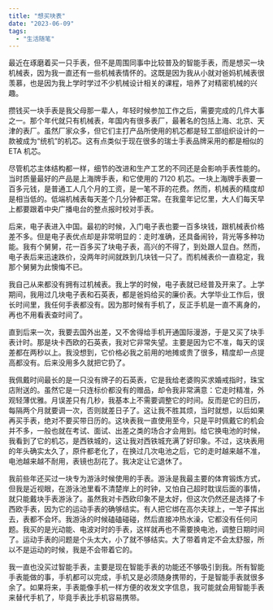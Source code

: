```yaml
---
title: "想买块表"
date: "2023-06-09"
tags: 
  - "生活随笔"
---
```


最近在琢磨着买一只手表，但不是周围同事中比较普及的智能手表，而是想买一块机械表，因为我一直还有一些机械表情怀的。这既是因为我从小就对爸妈机械表很羡慕，也是因为我上学时学过不少机械设计相关的课程，培养了对精密机械的兴趣。

攒钱买一块手表是我父母那一辈人，年轻时候参加工作之后，需要完成的几件大事之一。那个年代就只有机械表，年国内有很多表厂，最著名的包括上海、北京、天津的表厂。虽然厂家众多，但它们主打产品所使用的机芯都是轻工部组织设计的一款被成为“统机”的机芯。这有点类似于现在很多的瑞士手表品牌采用的都是相似的 ETA 机芯。

尽管机芯主体结构都一样，细节的改进和生产工艺的不同还是会影响手表性能的。当时质量最好的产品是上海牌手表，和它使用的 7120 机芯。一块上海牌手表要一百多元钱，是普通工人几个月的工资，是一笔不菲的花费。然而，机械表的精度却是相当低的。低端机械表每天差个几分钟都正常。在我童年记忆里，大人们每天早上都要跟着中央广播电台的整点报时校对手表。

后来，电子表进入中国。最初的时候，入门电子表也要一百多块钱，跟机械表价格差不多。但是电子表优点却是非常明显的：走时准确，还具备闹铃，背光等多种功能。我有个舅舅，花一百多买了块电子表，高兴的不得了，到处跟人显白。然而，电子表后来迅速跌价，没两年时间就跌到几块钱一只了。而机械表价一直稳定，我那个舅舅为此懊悔不已。

我自己从来都没有拥有过机械表。我上学的时候，电子表就已经普及开来了。上学期间，我用过几块电子表和石英表，都是爸妈给买的廉价表。大学毕业工作后，很长时间里，我任何手表都没有。因为那时候有手机了，反正手机是一直不离身的，再也不用看表查时间了。

直到后来一次，我要去国外出差，又不舍得给手机开通国际漫游，于是又买了块手表计时。那是块卡西欧的石英表，我对它非常失望。主要是因为它不准，每天的误差都在两秒以上。我没想到，它价格必我之前用的地摊或贵了很多，精度却一点提高都没有。后来没用多久就把它扔了。

我佩戴时间最长的是一只没有牌子的石英表，它是我给老婆购买求婚戒指时，珠宝店附送的。虽然它是一只连标价都没有的赠品，却令我非常满意：它走时精准，外观轻薄优雅。月误差只有几秒，我基本上不需要调整它的时间。反而是它的日历，每隔两个月就要调一次，否则就差日子了。这让我不胜其烦，当时就想，以后如果再买手表，绝对不要买带日历的。这块表我一直使用至今，只是平时佩戴它的机会并不多，一般也就在考试、面试、出差之类的场合才会用到。给它换电池的时候，我看到了它的机芯，是西铁城的，这让我对西铁城充满了好印象。不过，这块表用的年头确实太久了，原件都老化了，在换过几次电池之后，它的走时越来越不准，电池越来越不耐用，表镜也刮花了。我决定让它退休了。

我前些年还买过一块专为游泳时候使用的手表。游泳是我最主要的体育锻炼方式，但我是近视眼，在游泳池里看不清楚岸上的时钟，又怕自己超时耽误后面的事情，就只能戴块手表游泳了。虽然我对卡西欧印象不是太好，但这次仍然还是选择了卡西欧手表，因为它的运动手表的确够结实。有人把它绑在高尔夫球上，一竿子挥出去，表都不会坏。我游泳的时候磕磕碰碰，然后直接冲热水澡，它都没有任何问题。我买的是光动能、电波对时的手表，这样就再也不需要换电池，调整日期时间了。运动手表的问题是个头太大，小了就不够结实。大了带着肯定不会太舒服，所以不是运动的时候，我是不会带着它的。

我一直也没买过智能手表，主要是现在智能手表的功能还不够吸引到我。所有智能手表能做的事，手机都可以完成，手机又是必须随身携带的，于是智能手表就很多余了。如果将来，手表能像手机一样方便的收发文字信息，我可能就会用智能手表来替代手机了，毕竟手表比手机容易携带。
